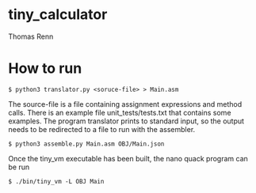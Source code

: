 # tiny_calculator
Thomas Renn

# How to run
```
$ python3 translator.py <soruce-file> > Main.asm
```
The source-file is a file containing assignment expressions and method calls.
There is an example file unit_tests/tests.txt that contains some
examples. The program translator prints to standard
input, so the output needs to be redirected to a file to run with
the assembler.


```
$ python3 assemble.py Main.asm OBJ/Main.json
```

Once the tiny_vm executable has been built, the nano 
quack program can be run


```
$ ./bin/tiny_vm -L OBJ Main
```
